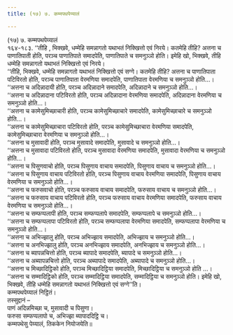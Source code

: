 ```yaml
---
title: (१७) ७. कम्मपथपेय्यालं

---
```

(१७) ७. कम्मपथपेय्यालं  
१६४-१८३. ‘‘तीहि , भिक्खवे, धम्मेहि समन्नागतो यथाभतं निक्खित्तो एवं निरये। कतमेहि तीहि? अत्तना च पाणातिपाती होति, परञ्च पाणातिपाते समादपेति, पाणातिपाते च समनुञ्ञो होति। इमेहि खो, भिक्खवे, तीहि धम्मेहि समन्नागतो यथाभतं निक्खित्तो एवं निरये।  
‘‘तीहि, भिक्खवे, धम्मेहि समन्नागतो यथाभतं निक्खित्तो एवं सग्गे। कतमेहि तीहि? अत्तना च पाणातिपाता पटिविरतो होति, परञ्च पाणातिपाता वेरमणिया समादपेति, पाणातिपाता वेरमणिया च समनुञ्ञो होति…।  
‘‘अत्तना च अदिन्नादायी होति, परञ्च अदिन्नादाने समादपेति, अदिन्नादाने च समनुञ्ञो होति…।  
‘‘अत्तना च अदिन्नादाना पटिविरतो होति, परञ्च अदिन्नादाना वेरमणिया समादपेति, अदिन्नादाना वेरमणिया च समनुञ्ञो होति…।  
‘‘अत्तना च कामेसुमिच्छाचारी होति, परञ्च कामेसुमिच्छाचारे समादपेति, कामेसुमिच्छाचारे च समनुञ्ञो होति…।  
‘‘अत्तना च कामेसुमिच्छाचारा पटिविरतो होति, परञ्च कामेसुमिच्छाचारा वेरमणिया समादपेति, कामेसुमिच्छाचारा वेरमणिया च समनुञ्ञो होति…।  
‘‘अत्तना च मुसावादी होति, परञ्च मुसावादे समादपेति, मुसावादे च समनुञ्ञो होति…।  
‘‘अत्तना च मुसावादा पटिविरतो होति, परञ्च मुसावादा वेरमणिया समादपेति, मुसावादा वेरमणिया च समनुञ्ञो होति…।  
‘‘अत्तना च पिसुणवाचो होति, परञ्च पिसुणाय वाचाय समादपेति, पिसुणाय वाचाय च समनुञ्ञो होति…।  
‘‘अत्तना च पिसुणाय वाचाय पटिविरतो होति, परञ्च पिसुणाय वाचाय वेरमणिया समादपेति, पिसुणाय वाचाय वेरमणिया च समनुञ्ञो होति…।  
‘‘अत्तना च फरुसवाचो होति, परञ्च फरुसाय वाचाय समादपेति, फरुसाय वाचाय च समनुञ्ञो होति…।  
‘‘अत्तना च फरुसाय वाचाय पटिविरतो होति, परञ्च फरुसाय वाचाय वेरमणिया समादपेति, फरुसाय वाचाय वेरमणिया च समनुञ्ञो होति…।  
‘‘अत्तना च सम्फप्पलापी होति, परञ्च सम्फप्पलापे समादपेति, सम्फप्पलापे च समनुञ्ञो होति…।  
‘‘अत्तना च सम्फप्पलापा पटिविरतो होति, परञ्च सम्फप्पलापा वेरमणिया समादपेति, सम्फप्पलापा वेरमणिया च समनुञ्ञो होति…।  
‘‘अत्तना च अभिज्झालु होति, परञ्च अभिज्झाय समादपेति, अभिज्झाय च समनुञ्ञो होति…।  
‘‘अत्तना च अनभिज्झालु होति, परञ्च अनभिज्झाय समादपेति, अनभिज्झाय च समनुञ्ञो होति…।  
‘‘अत्तना च ब्यापन्नचित्तो होति, परञ्च ब्यापादे समादपेति, ब्यापादे च समनुञ्ञो होति…।  
‘‘अत्तना च अब्यापन्नचित्तो होति, परञ्च अब्यापादे समादपेति, अब्यापादे च समनुञ्ञो होति…।  
‘‘अत्तना च मिच्छादिट्ठिको होति, परञ्च मिच्छादिट्ठिया समादपेति, मिच्छादिट्ठिया च समनुञ्ञो होति …।  
‘‘अत्तना च सम्मादिट्ठिको होति, परञ्च सम्मादिट्ठिया समादपेति, सम्मादिट्ठिया च समनुञ्ञो होति। इमेहि खो, भिक्खवे, तीहि धम्मेहि समन्नागतो यथाभतं निक्खित्तो एवं सग्गे’’ति।  
कम्मपथपेय्यालं निट्ठितं।  
तस्सुद्दानं –  
पाणं अदिन्नमिच्छा च, मुसावादी च पिसुणा।  
फरुसा सम्फप्पलापो च, अभिज्झा ब्यापाददिट्ठि च।  
कम्मपथेसु पेय्यालं, तिककेन नियोजयेति॥  